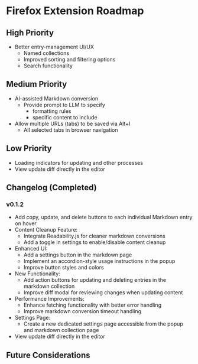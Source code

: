 # Firefox Extension Roadmap

## High Priority

- Better entry-management UI/UX
  - Named collections
  - Improved sorting and filtering options
  - Search functionality

## Medium Priority

- AI-assisted Markdown conversion
  - Provide prompt to LLM to specify
    - formatting rules
    - specific content to include
- Allow multiple URLs (tabs) to be saved via Alt+I
  - All selected tabs in browser navigation

## Low Priority

- Loading indicators for updating and other processes
- View update diff directly in the editor

## Changelog (Completed)

### v0.1.2

- Add copy, update, and delete buttons to each individual Markdown entry on hover
- Content Cleanup Feature:
  - Integrate Readability.js for cleaner markdown conversions
  - Add a toggle in settings to enable/disable content cleanup
- Enhanced UI:
  - Add a settings button in the markdown page
  - Implement an accordion-style usage instructions in the popup
  - Improve button styles and colors
- New Functionality:
  - Add action buttons for updating and deleting entries in the markdown collection
  - Improve diff modal for reviewing changes when updating content
- Performance Improvements:
  - Enhance fetching functionality with better error handling
  - Improve markdown conversion timeout handling
- Settings Page:
  - Create a new dedicated settings page accessible from the popup and markdown collection page
- View update diff directly in the editor

## Future Considerations
